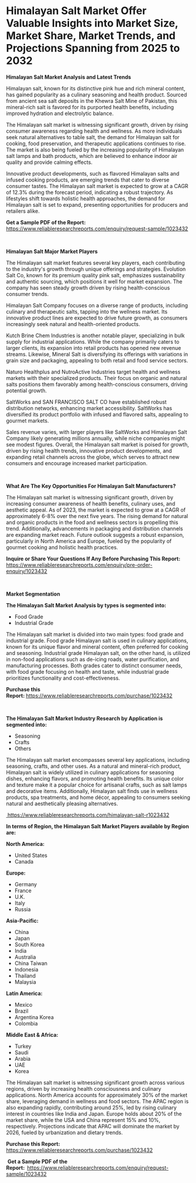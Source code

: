 <p><h1>Himalayan Salt Market Offer Valuable Insights into Market Size, Market Share, Market Trends, and Projections Spanning from 2025 to 2032</h1></p><p><strong>Himalayan Salt Market Analysis and Latest Trends</strong></p>
<p><p>Himalayan salt, known for its distinctive pink hue and rich mineral content, has gained popularity as a culinary seasoning and health product. Sourced from ancient sea salt deposits in the Khewra Salt Mine of Pakistan, this mineral-rich salt is favored for its purported health benefits, including improved hydration and electrolytic balance.</p><p>The Himalayan salt market is witnessing significant growth, driven by rising consumer awareness regarding health and wellness. As more individuals seek natural alternatives to table salt, the demand for Himalayan salt for cooking, food preservation, and therapeutic applications continues to rise. The market is also being fueled by the increasing popularity of Himalayan salt lamps and bath products, which are believed to enhance indoor air quality and provide calming effects.</p><p>Innovative product developments, such as flavored Himalayan salts and infused cooking products, are emerging trends that cater to diverse consumer tastes. The Himalayan salt market is expected to grow at a CAGR of 12.3% during the forecast period, indicating a robust trajectory. As lifestyles shift towards holistic health approaches, the demand for Himalayan salt is set to expand, presenting opportunities for producers and retailers alike.</p></p>
<p><strong>Get a Sample PDF of the Report:&nbsp;</strong> <a href="https://www.reliableresearchreports.com/enquiry/request-sample/1023432?utm_campaign=3650&utm_medium=2&utm_source=Github&utm_content=ia&utm_term=18042025&utm_id=himalayan-salt">https://www.reliableresearchreports.com/enquiry/request-sample/1023432</a></p>
<p>&nbsp;</p>
<p><strong>Himalayan Salt Major Market Players</strong></p>
<p><p>The Himalayan salt market features several key players, each contributing to the industry's growth through unique offerings and strategies. Evolution Salt Co, known for its premium quality pink salt, emphasizes sustainability and authentic sourcing, which positions it well for market expansion. The company has seen steady growth driven by rising health-conscious consumer trends.</p><p>Himalayan Salt Company focuses on a diverse range of products, including culinary and therapeutic salts, tapping into the wellness market. Its innovative product lines are expected to drive future growth, as consumers increasingly seek natural and health-oriented products.</p><p>Kutch Brine Chem Industries is another notable player, specializing in bulk supply for industrial applications. While the company primarily caters to larger clients, its expansion into retail products has opened new revenue streams. Likewise, Mineral Salt is diversifying its offerings with variations in grain size and packaging, appealing to both retail and food service sectors.</p><p>Naturo Healthplus and NutroActive Industries target health and wellness markets with their specialized products. Their focus on organic and natural salts positions them favorably among health-conscious consumers, driving potential growth.</p><p>SaltWorks and SAN FRANCISCO SALT CO have established robust distribution networks, enhancing market accessibility. SaltWorks has diversified its product portfolio with infused and flavored salts, appealing to gourmet markets.</p><p>Sales revenue varies, with larger players like SaltWorks and Himalayan Salt Company likely generating millions annually, while niche companies might see modest figures. Overall, the Himalayan salt market is poised for growth, driven by rising health trends, innovative product developments, and expanding retail channels across the globe, which serves to attract new consumers and encourage increased market participation.</p></p>
<p>&nbsp;</p>
<p><strong>What Are The Key Opportunities For Himalayan Salt Manufacturers?</strong></p>
<p><p>The Himalayan salt market is witnessing significant growth, driven by increasing consumer awareness of health benefits, culinary uses, and aesthetic appeal. As of 2023, the market is expected to grow at a CAGR of approximately 6-8% over the next five years. The rising demand for natural and organic products in the food and wellness sectors is propelling this trend. Additionally, advancements in packaging and distribution channels are expanding market reach. Future outlook suggests a robust expansion, particularly in North America and Europe, fueled by the popularity of gourmet cooking and holistic health practices.</p></p>
<p><strong>Inquire or Share Your Questions If Any Before Purchasing This Report:</strong> <a href="https://www.reliableresearchreports.com/enquiry/pre-order-enquiry/1023432?utm_campaign=3650&utm_medium=2&utm_source=Github&utm_content=ia&utm_term=18042025&utm_id=himalayan-salt">https://www.reliableresearchreports.com/enquiry/pre-order-enquiry/1023432</a></p>
<p>&nbsp;</p>
<p><strong>Market Segmentation</strong></p>
<p><strong>The Himalayan Salt Market Analysis by types is segmented into:</strong></p>
<p><ul><li>Food Grade</li><li>Industrial Grade</li></ul></p>
<p><p>The Himalayan salt market is divided into two main types: food grade and industrial grade. Food grade Himalayan salt is used in culinary applications, known for its unique flavor and mineral content, often preferred for cooking and seasoning. Industrial grade Himalayan salt, on the other hand, is utilized in non-food applications such as de-icing roads, water purification, and manufacturing processes. Both grades cater to distinct consumer needs, with food grade focusing on health and taste, while industrial grade prioritizes functionality and cost-effectiveness.</p></p>
<p><strong>Purchase this Report:&nbsp;</strong><a href="https://www.reliableresearchreports.com/purchase/1023432?utm_campaign=3650&utm_medium=2&utm_source=Github&utm_content=ia&utm_term=18042025&utm_id=himalayan-salt">https://www.reliableresearchreports.com/purchase/1023432</a></p>
<p>&nbsp;</p>
<p><strong>The Himalayan Salt Market Industry Research by Application is segmented into:</strong></p>
<p><ul><li>Seasoning</li><li>Crafts</li><li>Others</li></ul></p>
<p><p>The Himalayan salt market encompasses several key applications, including seasoning, crafts, and other uses. As a natural and mineral-rich product, Himalayan salt is widely utilized in culinary applications for seasoning dishes, enhancing flavors, and promoting health benefits. Its unique color and texture make it a popular choice for artisanal crafts, such as salt lamps and decorative items. Additionally, Himalayan salt finds use in wellness products, spa treatments, and home décor, appealing to consumers seeking natural and aesthetically pleasing alternatives.</p></p>
<p><a href="https://www.reliableresearchreports.com/himalayan-salt-r1023432?utm_campaign=3650&utm_medium=2&utm_source=Github&utm_content=ia&utm_term=18042025&utm_id=himalayan-salt">&nbsp;https://www.reliableresearchreports.com/himalayan-salt-r1023432</a></p>
<p><strong>In terms of Region, the Himalayan Salt Market Players available by Region are:</strong></p>
<p>
    <p> <strong> North America: </strong>
        <ul>
            <li>United States</li>
            <li>Canada</li>
        </ul>
        </p> 
    <p> <strong> Europe: </strong>
        <ul>
            <li>Germany</li>
            <li>France</li>
            <li>U.K.</li>
            <li>Italy</li>
            <li>Russia</li>
        </ul>
        </p> 
    <p> <strong> Asia-Pacific: </strong>
        <ul>
            <li>China</li>
            <li>Japan</li>
            <li>South Korea</li>
            <li>India</li>
            <li>Australia</li>
            <li>China Taiwan</li>
            <li>Indonesia</li>
            <li>Thailand</li>
            <li>Malaysia</li>
        </ul>
        </p> 
    <p> <strong> Latin America: </strong>
        <ul>
            <li>Mexico</li>
            <li>Brazil</li>
            <li>Argentina Korea</li>
            <li>Colombia</li>
        </ul>
        </p> 
    <p> <strong> Middle East & Africa: </strong>
        <ul>
            <li>Turkey</li>
            <li>Saudi</li>
            <li>Arabia</li>
            <li>UAE</li>
            <li>Korea</li>
        </ul>
    </p>
    </p>
<p><p>The Himalayan salt market is witnessing significant growth across various regions, driven by increasing health consciousness and culinary applications. North America accounts for approximately 30% of the market share, leveraging demand in wellness and food sectors. The APAC region is also expanding rapidly, contributing around 25%, led by rising culinary interest in countries like India and Japan. Europe holds about 20% of the market share, while the USA and China represent 15% and 10%, respectively. Projections indicate that APAC will dominate the market by 2026, fueled by urbanization and dietary trends.</p></p>
<p><strong>Purchase this Report: </strong><a href="https://www.reliableresearchreports.com/purchase/1023432?utm_campaign=3650&utm_medium=2&utm_source=Github&utm_content=ia&utm_term=18042025&utm_id=himalayan-salt">https://www.reliableresearchreports.com/purchase/1023432</a></p>
<p>&nbsp;<strong>Get a Sample PDF of the Report:&nbsp;&nbsp;</strong><a href="https://www.reliableresearchreports.com/enquiry/request-sample/1023432?utm_campaign=3650&utm_medium=2&utm_source=Github&utm_content=ia&utm_term=18042025&utm_id=himalayan-salt">https://www.reliableresearchreports.com/enquiry/request-sample/1023432</a></p>
<p><strong></strong></p>
<p><p></p><p></p><p></p></p>